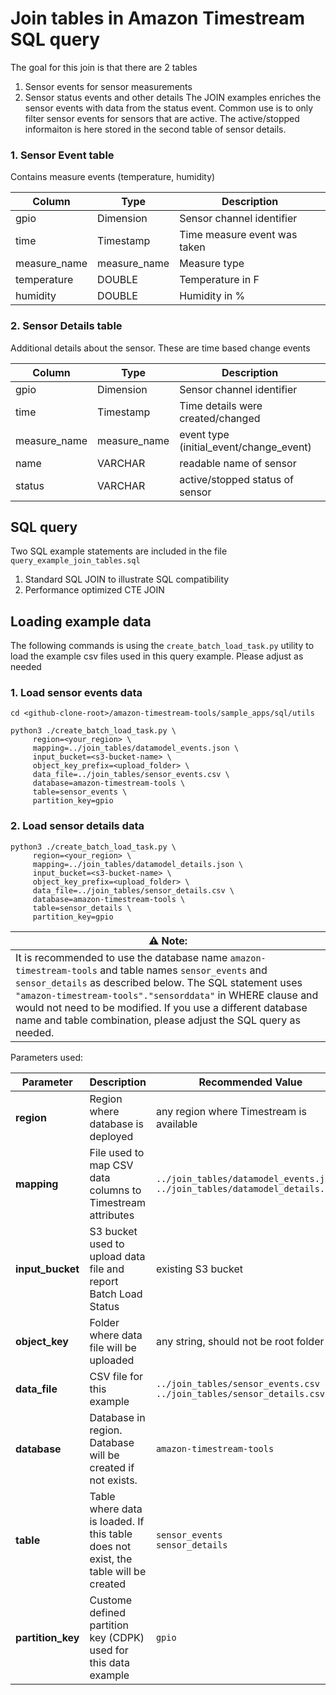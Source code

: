 # Join tables in Amazon Timestream SQL query

The goal for this join is that there are 2 tables
1. Sensor events for sensor measurements
2. Sensor status events and other details
The JOIN examples enriches the sensor events with data from the status event. Common use is to only filter sensor events for sensors that are active. The active/stopped informaiton is here stored in the second table of sensor details.

### 1. Sensor Event table
Contains measure events (temperature, humidity)

| Column | Type | Description |
|--------|------|-------------|
|gpio|Dimension| Sensor channel identifier |
|time|Timestamp| Time measure event was taken|
|measure_name|measure_name|Measure type|
|temperature|DOUBLE|Temperature in F|
|humidity|DOUBLE|Humidity in % |

### 2. Sensor Details table
Additional details about the sensor. These are time based change events

| Column | Type | Description                             |
|--------|------|-----------------------------------------|
|gpio|Dimension| Sensor channel identifier               |
|time|Timestamp| Time details were created/changed       |
|measure_name|measure_name| event type (initial_event/change_event) |
|name|VARCHAR|readable name of sensor|
|status|VARCHAR|active/stopped status of sensor|

## SQL query

Two SQL example statements are included in the file ```query_example_join_tables.sql```
1. Standard SQL JOIN to illustrate SQL compatibility
2. Performance optimized CTE JOIN

## Loading example data

The following commands is using the ```create_batch_load_task.py``` utility to load the example csv files used in this
query example. Please adjust as needed

###  1. Load sensor events data

```shell
cd <github-clone-root>/amazon-timestream-tools/sample_apps/sql/utils
```

```shell
python3 ./create_batch_load_task.py \
     region=<your_region> \
     mapping=../join_tables/datamodel_events.json \
     input_bucket=<s3-bucket-name> \
     object_key_prefix=<upload_folder> \
     data_file=../join_tables/sensor_events.csv \
     database=amazon-timestream-tools \
     table=sensor_events \
     partition_key=gpio
```

###  2. Load sensor details data

```shell
python3 ./create_batch_load_task.py \
     region=<your_region> \
     mapping=../join_tables/datamodel_details.json \
     input_bucket=<s3-bucket-name> \
     object_key_prefix=<upload_folder> \
     data_file=../join_tables/sensor_details.csv \
     database=amazon-timestream-tools \
     table=sensor_details \
     partition_key=gpio

```

| **⚠ Note**:                                                                                                                                                                                                                                                                                                                                          |
|------------------------------------------------------------------------------------------------------------------------------------------------------------------------------------------------------------------------------------------------------------------------------------------------------------------------------------------------------|
| It is recommended to use the database name `amazon-timestream-tools` and table names `sensor_events` and `sensor_details` as described below. The SQL statement uses `"amazon-timestream-tools"."sensorddata"` in WHERE clause and would not need to be modified. If you use a different database name and table combination, please adjust the SQL query as needed. |

Parameters used:

Parameter        | Description                                                                                                                            | Recommended Value
-----------------|----------------------------------------------------------------------------------------------------------------------------------------|-------------------
**region**       | Region where database is deployed                                                                                                      | any region where Timestream is available
**mapping**      | File used to map CSV data columns to Timestream attributes                                                                             | `../join_tables/datamodel_events.json` <br/> `../join_tables/datamodel_details.json`
**input_bucket** | S3 bucket used to upload data file and report Batch Load Status                                                                        | existing S3 bucket
**object_key**   | Folder where data file will be uploaded                                                                                                | any string, should not be root folder
**data_file**    | CSV file for this example                                                                                                              | `../join_tables/sensor_events.csv ` <br/> `../join_tables/sensor_details.csv`
**database**     | Database in region. Database will be created if not exists. | `amazon-timestream-tools`
**table**        | Table where data is loaded. If this table does not exist, the table will be created                                                    | `sensor_events` <br/>`sensor_details`
**partition_key**| Custome defined partition key (CDPK) used for this data example | `gpio`
